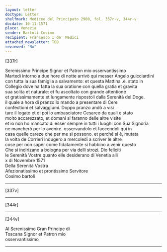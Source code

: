 ```yaml
---
layout: letter
doctype: Letter
shelfmark: Mediceo del Principato 2980, fol. 337r-v, 344r-v
docdate: 10-11-1571
place: Venezia
sender: Bartoli Cosimo
recipient: Francesco I de' Medici
attached_newsletter: TBD
reviewed: "No"
---
```


[337r]  
  
  
Serenissimo Principe Signor et Patron mio osservantissimo  
Martedì intorno a due hore di notte arrivò qui messer Angelo guicciardini  
con tutta la sua famiglia a salvamento: et questa Mattina .è. stato in  
Collegio dove ha fatta la sua oratione con quella gratia et gravita  
sua solita et naturale: et fu ascoltato con grande attentione  
et gratissimamente et lungamente rispostoli dalla Serenità del Doge.  
il quale a hora di pranzo lo mando a presentare di Cere  
confectioni et salvaggiumi. Doppo pranzo andò a visi  
tare il legato et di poi lo ambasciatore Cesareo da quali è stato  
molto accarezzato, et domani si faranno delle altre visite  
et io non ho mancato di esser sempre in tutti i luoghi con Sua Signoria  
ne mancherò per lo avenire. osservandolo et faccendoli qui in  
casa quelle careze che per me si possono. et perché si è, mutata  
la volta de Corrieri indugero a mercoledi a scriver le altre  
cose per non saper come fidatamente si habbino a venir questo  
Che si indirizano a bologna per via delli strozi. Dio feliciti  
le Serenità Vostre quanto elle desiderano di Venetia alli  
x di Novembre 1571  
Della Serenità Vostra  
Afezionatissimo et prontissimo Servitore  
Cosimo bartoli  
  
---  

[337v]  
  
  
  
---  

[344r]  
  
  
  
---  

[344v]  
  
  
Al Serenissimo Gran Principe di  
Toscana Signor et Patron mio  
osservantissimo  
  
---  

